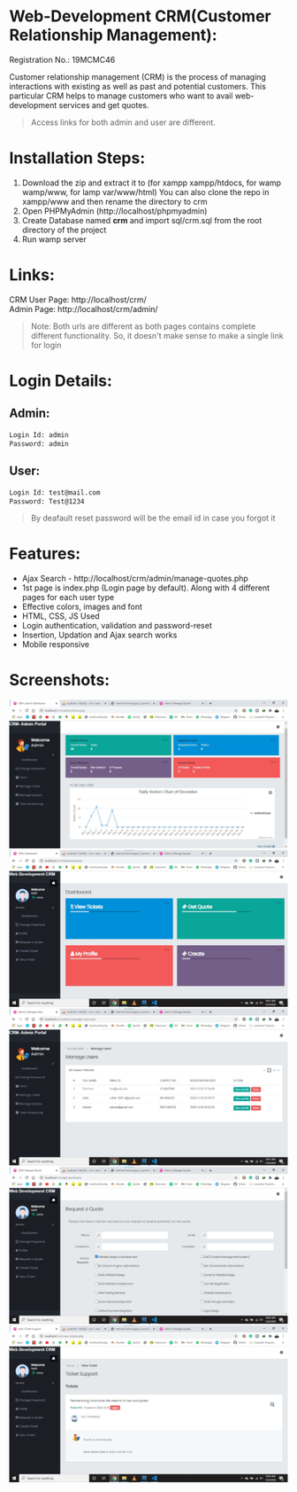 # Web-Development CRM(Customer Relationship Management):
Registration No.: 19MCMC46  

Customer relationship management (CRM) is the process of managing interactions with existing as well as past and potential customers.
This particular CRM helps to manage customers who want to avail web-development services and get quotes.

> Access links for both admin and user are different.

# Installation Steps:

1. Download the zip and extract it to (for xampp xampp/htdocs, for wamp wamp/www, for lamp var/www/html)
You can also clone the repo in xampp/www and then rename the directory to crm
2. Open PHPMyAdmin (http://localhost/phpmyadmin)
3. Create Database named <b>crm</b> and import sql/crm.sql from the root directory of the project
4. Run wamp server

# Links:

CRM User Page: http://localhost/crm/  
Admin Page: http://localhost/crm/admin/

> Note: Both urls are different as both pages contains complete different functionality. So, it doesn't make sense to make a single link for login

# Login Details:

## Admin:

```
Login Id: admin
Password: admin
```

## User:

```
Login Id: test@mail.com
Password: Test@1234
```

> By deafault reset password will be the email id in case you forgot it

# Features:

- Ajax Search - http://localhost/crm/admin/manage-quotes.php
- 1st page is index.php (Login page by default). Along with 4 different pages for each user type
- Effective colors, images and font
- HTML, CSS, JS Used
- Login authentication, validation and password-reset
- Insertion, Updation and Ajax search works
- Mobile responsive

# Screenshots:

![Admin dasboard](/screenshots/admin.jpg)
![Dasboard](/screenshots/dashboard.jpg)
![Manage Users](/screenshots/users.jpg)
![Request Ticket](/screenshots/request.jpg)
![View Tickets](/screenshots/view.jpg)
